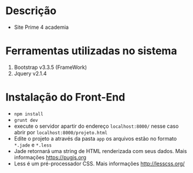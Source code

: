 # Descrição

* Site Prime 4 academia

# Ferramentas utilizadas no sistema

1.  Bootstrap v3.3.5 (FrameWork)
3.  Jquery v2.1.4

# Instalação do Front-End

* `npm install`
* `grunt dev`
* execute o servidor apartir do endereço `localhost:8000/` nesse caso abrir por `localhost:8000/projeto.html`
* Edite o projeto a através da pasta `app` os arquivos estão no formato `*.jade` e `*.less`
* Jade retornará uma string de HTML renderizada com seus dados. Mais informações https://pugjs.org
* Less é um pré-processador CSS. Mais informações http://lesscss.org/

